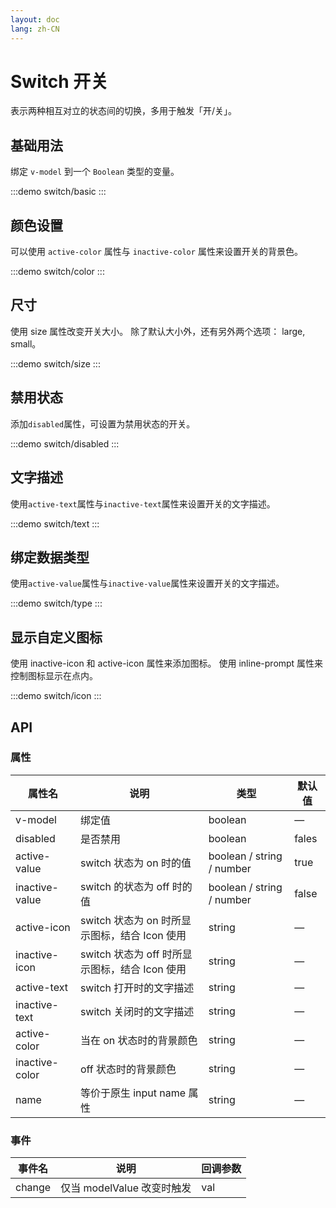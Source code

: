 ```yaml
---
layout: doc
lang: zh-CN
---
```


# Switch 开关

表示两种相互对立的状态间的切换，多用于触发「开/关」。

## 基础用法

绑定 `v-model` 到一个 `Boolean` 类型的变量。

:::demo
switch/basic
:::

## 颜色设置

可以使用 `active-color` 属性与 `inactive-color` 属性来设置开关的背景色。

:::demo
switch/color
:::

## 尺寸

使用 size 属性改变开关大小。 除了默认大小外，还有另外两个选项： large, small。

:::demo
switch/size
:::

## 禁用状态

添加`disabled`属性，可设置为禁用状态的开关。

:::demo
switch/disabled
:::

## 文字描述

使用`active-text`属性与`inactive-text`属性来设置开关的文字描述。

:::demo
switch/text
:::

## 绑定数据类型

使用`active-value`属性与`inactive-value`属性来设置开关的文字描述。

:::demo
switch/type
:::

## 显示自定义图标

使用 inactive-icon 和 active-icon 属性来添加图标。 使用 inline-prompt 属性来控制图标显示在点内。

:::demo
switch/icon
:::

## API

### 属性

| 属性名         | 说明                                           | 类型                      | 默认值 |
| -------------- | ---------------------------------------------- | ------------------------- | ------ |
| v-model        | 绑定值                                         | boolean                   | —      |
| disabled       | 是否禁用                                       | boolean                   | fales  |
| active-value   | switch 状态为 on 时的值                        | boolean / string / number | true   |
| inactive-value | switch 的状态为 off 时的值                     | boolean / string / number | false  |
| active-icon    | switch 状态为 on 时所显示图标，结合 Icon 使用  | string                    | —      |
| inactive-icon  | switch 状态为 off 时所显示图标，结合 Icon 使用 | string                    | —      |
| active-text    | switch 打开时的文字描述                        | string                    | —      |
| inactive-text  | switch 关闭时的文字描述                        | string                    | —      |
| active-color   | 当在 on 状态时的背景颜色                       | string                    | —      |
| inactive-color | off 状态时的背景颜色                           | string                    | —      |
| name           | 等价于原生 input name 属性                     | string                    | —      |

### 事件

| 事件名 | 说明                       | 回调参数 |
| ------ | -------------------------- | -------- |
| change | 仅当 modelValue 改变时触发 | val      |
